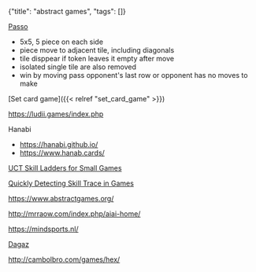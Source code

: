 {"title": "abstract games", "tags": []}

[Passo](https://steffen-spiele.com/products/passo)
* 5x5, 5 piece on each side
* piece move to adjacent tile, including diagonals
* tile disppear if token leaves it empty after move
* isolated single tile are also removed
* win by moving pass opponent's last row or opponent has no moves to make

[Set card game]({{< relref "set_card_game" >}})

https://ludii.games/index.php

Hanabi
* https://hanabi.github.io/
* https://www.hanab.cards/

[UCT Skill Ladders for Small Games](http://mrraow.com/uploads/AiAiReports/uct_skill_ladders.html)

[Quickly Detecting Skill Trace in Games](https://ieee-cog.org/2022/assets/papers/paper_206.pdf)

https://www.abstractgames.org/

http://mrraow.com/index.php/aiai-home/

https://mindsports.nl/

[Dagaz](https://glukkazan.github.io/)

http://cambolbro.com/games/hex/

